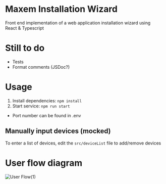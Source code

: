 # Maxem Installation Wizard
Front end implementation of a web application installation wizard using React & Typescript

# Still to do
- Tests
- Format comments (JSDoc?)

# Usage
1. Install dependencies: ```npm install```
2. Start service: ```npm run start```

- Port number can be found in .env

## Manually input devices (mocked)
To enter a list of devices, edit the ```src/deviceList``` file to add/remove devices

# User flow diagram
![User Flow(1)](https://user-images.githubusercontent.com/45803053/181303408-3e6d30d1-117d-4ab4-a242-4bf6b635ae01.svg)
